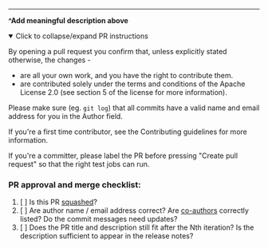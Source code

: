 



---
**^Add meaningful description above**

<details open>
<summary>Click to collapse/expand PR instructions</summary>

By opening a pull request you confirm that, unless explicitly stated otherwise, the changes -

 - are all your own work, and you have the right to contribute them.
 - are contributed solely under the terms and conditions of the Apache License 2.0 (see section 5 of the license for more information).

Please make sure (eg. `git log`) that all commits have a valid name and email address for you in the Author field.

If you're a first time contributor, see the Contributing guidelines for more information.

If you're a committer, please label the PR before pressing "Create pull request" so that the right test jobs can run.

### PR approval and merge checklist:

1. [ ] Is this PR [squashed](https://cwiki.apache.org/confluence/display/NETBEANS/git%3A+squash+and+merge)?
2. [ ] Are author name / email address correct? Are [co-authors](https://docs.github.com/en/pull-requests/committing-changes-to-your-project/creating-and-editing-commits/creating-a-commit-with-multiple-authors#creating-co-authored-commits-on-the-command-line) correctly listed? Do the commit messages need updates?
3. [ ] Does the PR title and description still fit after the Nth iteration? Is the description sufficient to appear in the release notes?

</details>
